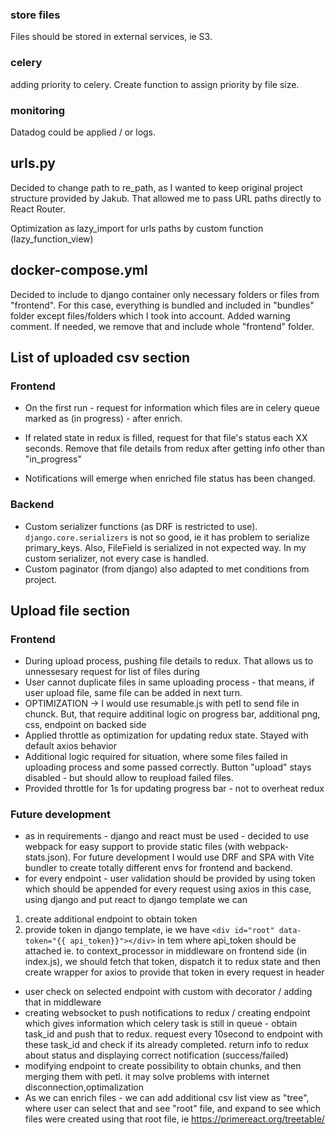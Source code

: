 ### store files
Files should be stored in external services, ie S3.

### celery
adding priority to celery. Create function to assign priority by file size.

### monitoring
Datadog could be applied / or logs.

## urls.py
Decided to change path to re_path, as I wanted to keep original project structure provided by Jakub.
That allowed me to pass URL paths directly to React Router. 

Optimization as lazy_import for urls paths by custom function (lazy_function_view)

## docker-compose.yml
Decided to include to django container only necessary folders or files from "frontend". For this case, 
everything is bundled and included in "bundles" folder except files/folders which I took into account. Added warning comment. If needed, we remove that and include
whole "frontend" folder.

## List of uploaded csv section

### Frontend
* On the first run - request for information which files are in celery queue marked as (in progress) - after enrich.

* If related state in redux is filled, request for that file's status each XX seconds. 
Remove that file details from redux after getting info other than "in_progress"

* Notifications will emerge when enriched file status has been changed.

### Backend
* Custom serializer functions (as DRF is restricted to use). `django.core.serializers` is not so good, ie it has problem to serialize primary_keys. Also, FileField is serialized in not expected way.
In my custom serializer, not every case is handled.
* Custom paginator (from django) also adapted to met conditions from project.

## Upload file section

### Frontend
* During upload process, pushing file details to redux. That allows us to unnessesary request for list of files during
* User cannot duplicate files in same uploading process - that means, if user upload file, same file can be added in next turn.
* OPTIMIZATION -> I would use resumable.js with petl to send file in chunck. But, that require additinal logic on progress bar, additional png, css, endpoint on backed side
* Applied throttle as optimization for updating redux state. Stayed with default axios behavior
* Additional logic required for situation, where some files failed in uploading process and some passed correctly. Button "upload" stays disabled - but should allow to reupload failed files.
* Provided throttle for 1s for updating progress bar - not to overheat redux


### Future development
* as in requirements - django and react must be used - decided to use webpack for easy support to provide static files (with webpack-stats.json). For future development I would use DRF and SPA with Vite bundler to create totally different envs for frontend and backend.
* for every endpoint - user validation should be provided by using token which should be appended for every request using axios
in this case, using django and put react to django template we can
1. create additional endpoint to obtain token
2. provide token in django template, ie we have `<div id="root" data-token="{{ api_token}}"></div>` in tem
    where api_token should be attached ie. to context_processor in middleware
    on frontend side (in index.js), we should fetch that token, dispatch it to redux state and then create wrapper 
    for axios to provide that token in every request in header

* user check on selected endpoint with custom with decorator / adding that in middleware
* creating websocket to push notifications to redux / creating endpoint which gives information which celery task is still in queue - obtain task_id and push that to redux. request every 10second to endpoint with these task_id and check if its already completed. return info to redux about status and displaying correct notification (success/failed)
* modifying endpoint to create possibility to obtain chunks, and then merging them with petl. it may solve problems with internet disconnection,optimalization
* As we can enrich files - we can add additional csv list view as "tree", where user can select that and see "root" file, and expand to see which files were created using that root file, ie https://primereact.org/treetable/ 